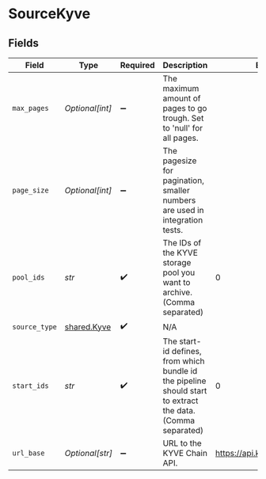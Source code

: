 # SourceKyve


## Fields

| Field                                                                                                       | Type                                                                                                        | Required                                                                                                    | Description                                                                                                 | Example                                                                                                     |
| ----------------------------------------------------------------------------------------------------------- | ----------------------------------------------------------------------------------------------------------- | ----------------------------------------------------------------------------------------------------------- | ----------------------------------------------------------------------------------------------------------- | ----------------------------------------------------------------------------------------------------------- |
| `max_pages`                                                                                                 | *Optional[int]*                                                                                             | :heavy_minus_sign:                                                                                          | The maximum amount of pages to go trough. Set to 'null' for all pages.                                      |                                                                                                             |
| `page_size`                                                                                                 | *Optional[int]*                                                                                             | :heavy_minus_sign:                                                                                          | The pagesize for pagination, smaller numbers are used in integration tests.                                 |                                                                                                             |
| `pool_ids`                                                                                                  | *str*                                                                                                       | :heavy_check_mark:                                                                                          | The IDs of the KYVE storage pool you want to archive. (Comma separated)                                     | 0                                                                                                           |
| `source_type`                                                                                               | [shared.Kyve](../../models/shared/kyve.md)                                                                  | :heavy_check_mark:                                                                                          | N/A                                                                                                         |                                                                                                             |
| `start_ids`                                                                                                 | *str*                                                                                                       | :heavy_check_mark:                                                                                          | The start-id defines, from which bundle id the pipeline should start to extract the data. (Comma separated) | 0                                                                                                           |
| `url_base`                                                                                                  | *Optional[str]*                                                                                             | :heavy_minus_sign:                                                                                          | URL to the KYVE Chain API.                                                                                  | https://api.kaon.kyve.network/                                                                              |